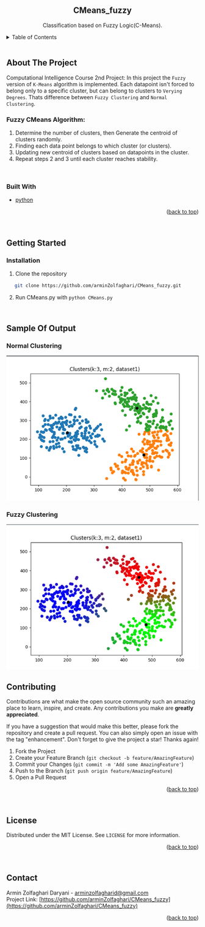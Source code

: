 
<!-- PROJECT LOGO -->
<br />
<div align="center">
  <h2 align="center">CMeans_fuzzy</h2>
  <p align="center">
    Classification based on Fuzzy Logic(C-Means).
  </p>
</div>


<!-- TABLE OF CONTENTS -->
<details>
  <summary>Table of Contents</summary>
  <ol>
    <li>
      <a href="#about-the-project">About The Project</a>
      <ul>
        <li><a href="#fuzzy-cmeans-algorithm">Fuzzy CMeans Algorithm</a></li>
        <li><a href="#built-with">Built With</a></li>
      </ul>
    </li>
    <li>
      <a href="#getting-started">Getting Started</a>
      <ul>
        <li><a href="#installation">Installation</a></li>
      </ul>
    </li>
    <li>
      <a href="#sample-of-output">Sample Of Output</a>
      <ul>
        <li><a href="#normal-clustering">Normal Clustering</a></li>
        <li><a href="#fuzzy-clustering">Fuzzy Clustering</a></li>
      </ul>
    </li>
    <li><a href="#contributing">Contributing</a></li>
    <li><a href="#license">License</a></li>
    <li><a href="#contact">Contact</a></li>
  </ol>
</details>
<br/>

<!-- ABOUT THE PROJECT -->
## About The Project
Computational Intelligence Course 2nd Project:
In this project the `Fuzzy` version of `K-Means` algorithm is implemented. Each datapoint isn't forced to belong only to a specific cluster, but can belong to clusters to `Verying Degrees`. Thats difference between `Fuzzy Clustering` and `Normal Clustering`.
<br/>



### Fuzzy CMeans Algorithm:
1. Determine the number of clusters, then Generate the centroid of clusters randomly.
2. Finding each data point belongs to which cluster (or clusters).
3. Updating new centroid of clusters based on datapoints in the cluster.
4. Repeat steps 2 and 3 until each cluster reaches stability.
<br/>


### Built With
* [python](https://python.org/)

<p align="right">(<a href="#top">back to top</a>)</p>
<br/>



<!-- GETTING STARTED -->
## Getting Started
### Installation
1. Clone the repository
```sh
   git clone https://github.com/arminZolfaghari/CMeans_fuzzy.git
   ```
2. Run CMeans.py with ```python CMeans.py```

<br/>


## Sample Of Output

### Normal Clustering
![alt text](https://github.com/arminZolfaghari/CMeans_fuzzy/blob/main/sample_run/sampleRun-normalClustring-dataset1.png)

### Fuzzy Clustering
![alt text](https://github.com/arminZolfaghari/CMeans_fuzzy/blob/main/sample_run/sampleRun-fuzzyClustring-dataset1.png)
<br/>


<!-- CONTRIBUTING -->
## Contributing

Contributions are what make the open source community such an amazing place to learn, inspire, and create. Any contributions you make are **greatly appreciated**.

If you have a suggestion that would make this better, please fork the repository and create a pull request. You can also simply open an issue with the tag "enhancement".
Don't forget to give the project a star! Thanks again!

1. Fork the Project
2. Create your Feature Branch (`git checkout -b feature/AmazingFeature`)
3. Commit your Changes (`git commit -m 'Add some AmazingFeature'`)
4. Push to the Branch (`git push origin feature/AmazingFeature`)
5. Open a Pull Request

<p align="right">(<a href="#top">back to top</a>)</p>
<br/>



<!-- LICENSE -->
## License

Distributed under the MIT License. See `LICENSE` for more information.
<p align="right">(<a href="#top">back to top</a>)</p>
<br/>

<!-- CONTACT -->
## Contact

Armin Zolfaghari Daryani - arminzolfagharid@gmail.com
<br/>
Project Link: [https://github.com/arminZolfaghari/CMeans_fuzzy](https://github.com/arminZolfaghari/CMeans_fuzzy)
<p align="right">(<a href="#top">back to top</a>)</p>

